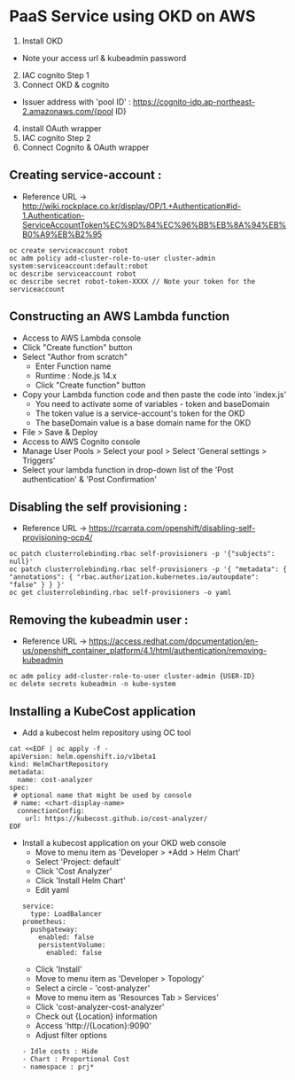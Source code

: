 # PaaS Service using OKD on AWS

1. Install OKD
- Note your access url & kubeadmin password
2. IAC cognito Step 1
3. Connect OKD & cognito
- Issuer address with 'pool ID' : https://cognito-idp.ap-northeast-2.amazonaws.com/{pool ID}
4. install OAuth wrapper 
5. IAC cognito Step 2
6. Connect Cognito & OAuth wrapper

## Creating service-account :
- Reference URL -> http://wiki.rockplace.co.kr/display/OP/1.+Authentication#id-1.Authentication-ServiceAccountToken%EC%9D%84%EC%96%BB%EB%8A%94%EB%B0%A9%EB%B2%95
```
oc create serviceaccount robot
oc adm policy add-cluster-role-to-user cluster-admin system:serviceaccount:default:robot
oc describe serviceaccount robot
oc describe secret robot-token-XXXX // Note your token for the serviceaccount
```

## Constructing an AWS Lambda function
+ Access to AWS Lambda console
+ Click "Create function" button
+ Select "Author from scratch"
	+ Enter Function name
	+ Runtime : Node.js 14.x
	+ Click "Create function" button
+ Copy your Lambda function code and then paste the code into 'index.js' 
	+ You need to activate some of variables - token and baseDomain
	+ The token value is a service-account's token for the OKD
	+ The baseDomain value is a base domain name for the OKD
+ File > Save & Deploy
+ Access to AWS Cognito console
+ Manage User Pools > Select your pool > Select 'General settings > Triggers'
+ Select your lambda function in drop-down list of the 'Post authentication' & 'Post Confirmation'

## Disabling the self provisioning :
- Reference URL -> https://rcarrata.com/openshift/disabling-self-provisioning-ocp4/
```
oc patch clusterrolebinding.rbac self-provisioners -p '{"subjects": null}'
oc patch clusterrolebinding.rbac self-provisioners -p '{ "metadata": { "annotations": { "rbac.authorization.kubernetes.io/autoupdate": "false" } } }'
oc get clusterrolebinding.rbac self-provisioners -o yaml
```

## Removing the kubeadmin user :
- Reference URL -> https://access.redhat.com/documentation/en-us/openshift_container_platform/4.1/html/authentication/removing-kubeadmin
```
oc adm policy add-cluster-role-to-user cluster-admin {USER-ID}
oc delete secrets kubeadmin -n kube-system
```

## Installing a KubeCost application
+ Add a kubecost helm repository using OC tool

```
cat <<EOF | oc apply -f -
apiVersion: helm.openshift.io/v1beta1
kind: HelmChartRepository
metadata:
  name: cost-analyzer
spec:
 # optional name that might be used by console
 # name: <chart-display-name>
  connectionConfig:
    url: https://kubecost.github.io/cost-analyzer/
EOF
```

+ Install a kubecost application on your OKD web console
	+ Move to menu item as 'Developer > +Add > Helm Chart'
	+ Select 'Project: default'
	+ Click 'Cost Analyzer'
	+ Click 'Install Helm Chart'
	+ Edit yaml
	```
	service:
	  type: LoadBalancer
	prometheus:
	  pushgateway:
	    enabled: false
	    persistentVolume:
	      enabled: false
	```
	+ Click 'Install'
	+ Move to menu item as 'Developer > Topology'
	+ Select a circle - 'cost-analyzer'
	+ Move to menu item as 'Resources Tab > Services'
	+ Click 'cost-analyzer-cost-analyzer'
	+ Check out {Location} information
	+ Access 'http://{Location}:9090'
	+ Adjust filter options
	```
	- Idle costs : Hide
	- Chart : Proportional Cost
	- namespace : prj*
	```
